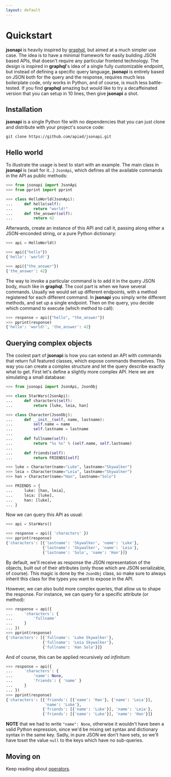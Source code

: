 ```yaml
---
layout: default
---
```

# Quickstart

**jsonapi** is heavily inspired by [graphql](https://graphql.org), but aimed at a much simpler use case. The idea is to have a minimal framework for easily building JSON based APIs, that doesn't require any particular frontend technology. The design is inspired in **graphql**'s idea of a single fully customizable endpoint, but instead of defining a specific query language, **jsonapi** is entirely based on JSON both for the query and the response, requires much less boilerplate code, only works in Python, and of course, is much less battle-tested. If you find **graphql** amazing but would like to try a decaffeinated version that you can setup in 10 lines, then give **jsonapi** a shot.

## Installation

**jsonapi** is a single Python file with no dependencies that you can just clone and distribute with your project's source code:

    git clone https://github.com/apiad/jsonapi.git

## Hello world

To illustrate the usage is best to start with an example. The main class in **jsonapi** is (wait for it...) `JsonApi`, which defines all the available commands in the API as public methods:

```python
>>> from jsonapi import JsonApi
>>> from pprint import pprint

>>> class HelloWorld(JsonApi):
...     def hello(self):
...         return "world!"
...     def the_answer(self):
...         return 42

```

Afterwards, create an instance of this API and call it, passing along either a JSON-enconded string, or a pure Python dictionary:

```python
>>> api = HelloWorld()

>>> api({"hello"})
{'hello': 'world!'}

>>> api({"the_answer"})
{'the_answer': 42}

```

The way to invoke a particular command is to add it in the query JSON body, much like in **graphql**. The cool part is when we have several commands. Usually we would set up different endpoints, with a method registered for each different command. In **jsonapi** you simply write different methods, and set up a single endpoint. Then on the query, you decide which command to execute (which method to call):

```python
>>> response = api({"hello", "the_answer"})
>>> pprint(response)
{'hello': 'world!', 'the_answer': 42}

```

## Querying complex objects

The coolest part of **jsonapi** is how you can extend an API with commands that return full featured classes, which expose commands themselves. This way you can create a complex structure and let the query describe exactly what to get. First let's define a slightly more complex API. Here we are simulating a small database:

```python
>>> from jsonapi import JsonApi, JsonObj

>>> class StarWars(JsonApi):
...     def characters(self):
...         return [luke, leia, han]

>>> class Character(JsonObj):
...     def __init__(self, name, lastname):
...         self.name = name
...         self.lastname = lastname
...
...     def fullname(self):
...         return "%s %s" % (self.name, self.lastname)
...
...     def friends(self):
...         return FRIENDS[self]

>>> luke = Character(name="Luke", lastname="Skywalker")
>>> leia = Character(name="Leia", lastname="Skywalker")
>>> han = Character(name="Han", lastname="Solo")

>>> FRIENDS = {
...     luke: [han, leia],
...     leia: [luke],
...     han: [luke],
... }

```

Now we can query this API as usual:

```python
>>> api = StarWars()

>>> response = api({ 'characters' })
>>> pprint(response)
{'characters': [{'lastname': 'Skywalker', 'name': 'Luke'},
                {'lastname': 'Skywalker', 'name': 'Leia'},
                {'lastname': 'Solo', 'name': 'Han'}]}

```

By default, we'll receive as response the JSON representation of the objects, built out of their attributes (only those which are JSON serializable, of course). This magic is done by the `JsonObj` class, so make sure to always inherit this class for the types you want to expose in the API.

However, we can also build more complex queries, that allow us to shape the response. For instance, we can query for a specific attribute (or method):

```python
>>> response = api({
...     'characters': {
...         'fullname'
...     }
... })
>>> pprint(response)
{'characters': [{'fullname': 'Luke Skywalker'},
                {'fullname': 'Leia Skywalker'},
                {'fullname': 'Han Solo'}]}

```

And of course, this can be applied recursively *ad infinitum*:

```python
>>> response = api({
...     'characters': {
...         'name': None,
...         'friends': { 'name' }
...     }
... })
>>> pprint(response)
{'characters': [{'friends': [{'name': 'Han'}, {'name': 'Leia'}],
                 'name': 'Luke'},
                {'friends': [{'name': 'Luke'}], 'name': 'Leia'},
                {'friends': [{'name': 'Luke'}], 'name': 'Han'}]}

```

**NOTE** that we had to write `"name": None`, otherwise it wouldn't have been a valid Python expression, since we'd be mixing set syntax and dictionary syntax in the same key. Sadly, in pure JSON we don't have sets, so we'll have toset the value `null` to the keys which have no sub-queries.

## Moving on

Keep reading about [operators](/operators.md).

<script
  src="https://code.jquery.com/jquery-3.3.1.slim.min.js"
  integrity="sha256-3edrmyuQ0w65f8gfBsqowzjJe2iM6n0nKciPUp8y+7E="
  crossorigin="anonymous"></script>
<script src="/jsonapi/assets/js/demo.js"></script>
